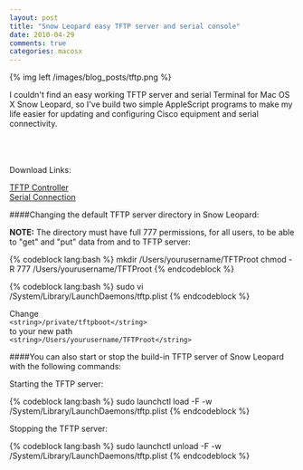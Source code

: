 ```yaml
---
layout: post
title: "Snow Leopard easy TFTP server and serial console"
date: 2010-04-29
comments: true
categories: macosx
---
```

{% img left /images/blog_posts/tftp.png %}

I couldn't find an easy working TFTP server and serial Terminal for Mac OS X Snow Leopard, so I've build two simple AppleScript programs to make my life easier for updating and configuring Cisco equipment and serial connectivity.
<!--more-->
<br>
<br>
<br>
Download Links:

[TFTP Controller](http://www.mediafire.com/?eyndtecwgzy)<br>
[Serial Connection](http://www.mediafire.com/?q0g1tmng04g)

####Changing the default TFTP server directory in Snow Leopard:

**NOTE:** The directory must have full 777 permissions, for all users, to be able to "get" and "put" data from and to TFTP server:

{% codeblock lang:bash %}
mkdir /Users/yourusername/TFTProot
chmod -R 777 /Users/yourusername/TFTProot
{% endcodeblock %}

{% codeblock lang:bash %}
sudo vi /System/Library/LaunchDaemons/tftp.plist
{% endcodeblock %}

Change<br>
`<string>/private/tftpboot</string>`<br>
to your new path<br>
`<string>/Users/yourusername/TFTProot</string>`

####You can also start or stop the build-in TFTP server of Snow Leopard with the following commands:

Starting the TFTP server:

{% codeblock lang:bash %}
sudo launchctl load -F -w /System/Library/LaunchDaemons/tftp.plist
{% endcodeblock %}

Stopping the TFTP server:

{% codeblock lang:bash %}
sudo launchctl unload -F -w /System/Library/LaunchDaemons/tftp.plist
{% endcodeblock %}
